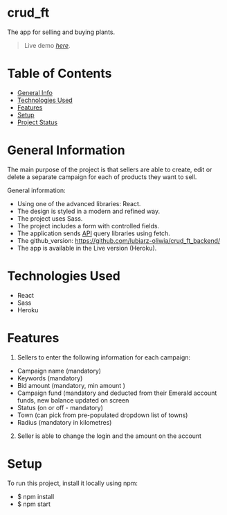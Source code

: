 # crud_ft
The app for selling and buying plants.
> Live demo [_here_](https://crud-ft.herokuapp.com/). 

# Table of Contents
* [General Info](#general-information)
* [Technologies Used](#technologies-used)
* [Features](#features)
* [Setup](#setup)
* [Project Status](#project-status)

# General Information
The main purpose of the project is that sellers are able to create, edit or delete a separate campaign for each of products they want to sell.

General information: 
- Using one of the advanced libraries: React.
- The design is styled in a modern and refined way.
- The project uses Sass. 
- The project includes a form with controlled fields.
- The application sends [API](https://crud-ft-backend.herokuapp.com/) query libraries using fetch.
- The github_version: https://github.com/lubiarz-oliwia/crud_ft_backend/
- The app is available in the Live version (Heroku).

# Technologies Used
- React
- Sass
- Heroku 

# Features
1. Sellers to enter the following information for each campaign:
- Campaign name (mandatory)
- Keywords (mandatory)
- Bid amount (mandatory, min amount )
- Campaign fund (mandatory and deducted from their Emerald account 
funds, new balance updated on screen
- Status (on or off - mandatory)
- Town (can pick from pre-populated dropdown list of towns)
- Radius (mandatory in kilometres)
2. Seller is able to change the login and the amount on the account

# Setup
To run this project, install it locally using npm: 

- $ npm install
- $ npm start

